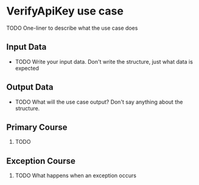 # VerifyApiKey use case

TODO One-liner to describe what the use case does

## Input Data

- TODO Write your input data. Don't write the structure, just what data is expected

## Output Data

- TODO What will the use case output? Don't say anything about the structure.

## Primary Course

1. TODO

## Exception Course

1. TODO What happens when an exception occurs

